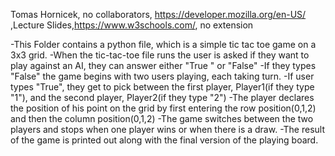 Tomas Hornicek, no collaborators, https://developer.mozilla.org/en-US/ ,Lecture Slides,https://www.w3schools.com/, no extension

-This Folder contains a python file, which is a simple tic tac toe game on a 3x3 grid.
-When the tic-tac-toe file runs the user is asked if they want to play against an AI, they can answer either "True " or "False"
-If they types "False" the game begins with two users playing, each taking turn.
-If user types "True", they get to pick between the first player, Player1(if they type "1"), and the second player, Player2(if they type "2")
-The player declares the position of his point on the grid by first entering the row position(0,1,2) and then the column position(0,1,2)
-The game switches between the two players and stops when one player wins or when there is a draw.
-The result of the game is printed out along with the final version of the playing board. 